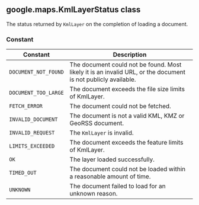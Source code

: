 <h2 id="KmlLayerStatus">
google.maps.KmlLayerStatus
class
</h2><p>The status returned by <code>KmlLayer</code> on the completion of loading a document.</p><h3 id="devsite_header_194">Constant</h3><table summary="class KmlLayerStatus - Constants" width="100%">
<thead>
<tr><th>Constant</th>
<th>Description</th>
</tr></thead>
<tbody>
<tr>
<td><code>DOCUMENT_NOT_FOUND</code></td>
<td>The document could not be found. Most likely it is an invalid URL, or the document is not publicly available.</td>
</tr>
<tr>
<td><code>DOCUMENT_TOO_LARGE</code></td>
<td>The document exceeds the file size limits of KmlLayer.</td>
</tr>
<tr>
<td><code>FETCH_ERROR</code></td>
<td>The document could not be fetched.</td>
</tr>
<tr>
<td><code>INVALID_DOCUMENT</code></td>
<td>The document is not a valid KML, KMZ or GeoRSS document.</td>
</tr>
<tr>
<td><code>INVALID_REQUEST</code></td>
<td>The <code>KmlLayer</code> is invalid.</td>
</tr>
<tr>
<td><code>LIMITS_EXCEEDED</code></td>
<td>The document exceeds the feature limits of KmlLayer.</td>
</tr>
<tr>
<td><code>OK</code></td>
<td>The layer loaded successfully.</td>
</tr>
<tr>
<td><code>TIMED_OUT</code></td>
<td>The document could not be loaded within a reasonable amount of time.</td>
</tr>
<tr>
<td><code>UNKNOWN</code></td>
<td>The document failed to load for an unknown reason.</td>
</tr>
</tbody>
</table>